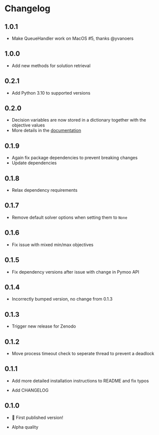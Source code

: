 # Changelog

## 1.0.1

- Make QueueHandler work on MacOS #5, thanks @yvanoers

## 1.0.0

- Add new methods for solution retrieval

## 0.2.1

- Add Python 3.10 to supported versions

## 0.2.0

- Decision variables are now stored in a dictionary together with the objective values
- More details in the [documentation](https://github.com/wouterbles/pyaugmecon#pyaugmecon-solutions-details)

## 0.1.9

- Again fix package dependencies to prevent breaking changes
- Update dependencies

## 0.1.8

- Relax dependency requirements

## 0.1.7

- Remove default solver options when setting them to `None`

## 0.1.6

- Fix issue with mixed min/max objectives

## 0.1.5

- Fix dependency versions after issue with change in Pymoo API

## 0.1.4

- Incorrectly bumped version, no change from 0.1.3

## 0.1.3

- Trigger new release for Zenodo

## 0.1.2

- Move process timeout check to seperate thread to prevent a deadlock

## 0.1.1

- Add more detailed installation instructions to README and fix typos

- Add CHANGELOG

## 0.1.0

- 🎉 First published version!

- Alpha quality
